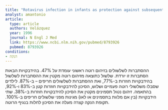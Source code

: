 ```yaml
---
title: "Rotavirus infection in infants as protection against subsequent infections"
analyst: amantonio
article:
  type: article
  authors: Velázquez
  year: 1996
  journal: N Engl J Med
  link: https://www.ncbi.nlm.nih.gov/pubmed/8793926
  pubmed: 8793926
conditions:
- הנקה
---
```


ההסתברות לשלשולים בזיהום רוטה ראשוני עומדת על 47%. בהידבקויות הבאות הסתברות זו יורדת.
שלשול כתוצאה מזיהום רוטה מקטין את ההסתברות לשלשול בהידבקויות חוזרות ב-77%, ואת ההסתברות לשלשולים חריפים – ב-87%.
לילדים שסבלו משלשולי רוטה פעמיים ושלוש, הסיכון להידבקויות חוזרות קטן ב-83% ו-92%, בהתאמה.
זיהום נטול תסמינים מקטין את הסיכון להידבקויות חוזרות ב-38%.
שתי הידבקויות (בין אם מלוות בתסמינים או לאו) מגינות מפני שלשולים חריפים ב-100%.
תקופת הנקה קצרה מעלה את הסיכון לחלות בנגיף הרוטה.
